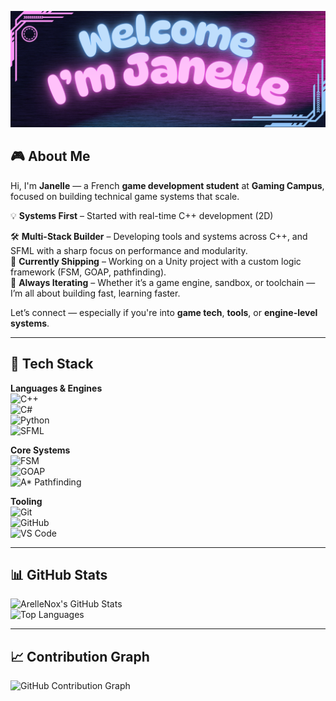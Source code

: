 ![My Banner](https://github.com/ArelleNox/ArelleNox/blob/main/banner2.png?raw=true)

## 🎮 About Me

Hi, I'm **Janelle** — a French **game development student** at **Gaming Campus**, focused on building technical game systems that scale.

💡 **Systems First** – Started with real-time C++ development (2D)

🛠 **Multi-Stack Builder** – Developing tools and systems across C++, and SFML with a sharp focus on performance and modularity.  
🚀 **Currently Shipping** – Working on a Unity project with a custom logic framework (FSM, GOAP, pathfinding).  
🧠 **Always Iterating** – Whether it’s a game engine, sandbox, or toolchain — I’m all about building fast, learning faster.  

Let’s connect — especially if you're into **game tech**, **tools**, or **engine-level systems**.

---

## 🔧 Tech Stack  

**Languages & Engines**  
![C++](https://img.shields.io/badge/-C++-00599C?style=flat&logo=c%2B%2B&logoColor=white)  
![C#](https://img.shields.io/badge/-CSharp-239120?style=flat&logo=c-sharp&logoColor=white)  
![Python](https://img.shields.io/badge/-Python-3776AB?style=flat&logo=python&logoColor=white)  
![SFML](https://img.shields.io/badge/-SFML-008000?style=flat&logo=sfml&logoColor=white)

**Core Systems**  
![FSM](https://img.shields.io/badge/-FSM-FF8C00?style=flat)  
![GOAP](https://img.shields.io/badge/-GOAP-1E90FF?style=flat)  
![A* Pathfinding](https://img.shields.io/badge/-Pathfinding-4B8BBE?style=flat)

**Tooling**  
![Git](https://img.shields.io/badge/-Git-F05032?style=flat&logo=git&logoColor=white)  
![GitHub](https://img.shields.io/badge/-GitHub-181717?style=flat&logo=github&logoColor=white)  
![VS Code](https://img.shields.io/badge/-VSCode-007ACC?style=flat&logo=visual-studio-code&logoColor=white)

---

## 📊 GitHub Stats  
![ArelleNox's GitHub Stats](https://github-readme-stats.vercel.app/api?username=ArelleNox&show_icons=true&theme=tokyonight&cache_seconds=1800)  
![Top Languages](https://github-readme-stats.vercel.app/api/top-langs/?username=ArelleNox&layout=compact&theme=tokyonight)  

---

## 📈 Contribution Graph  
![GitHub Contribution Graph](https://github-readme-activity-graph.vercel.app/graph?username=ArelleNox&theme=tokyonight)
